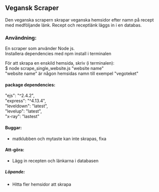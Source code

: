 ## Vegansk Scraper

Den veganska scrapern skrapar veganska hemsidor efter namn på recept med medföljande länk.
Recept och receptlänk läggs in i en databas.

### Användning:

En scraper som använder Node js.  
Installera dependencies med npm install i terminalen  

För att skrapa en enskild hemsida, skriv (i terminalen):  
$ node scrape_single_website.js "website name"  
"website name" är någon hemsidas namn till exempel "vegoteket"


#### package dependencies:
  "ejs": "^2.4.2",  
  "express": "^4.13.4",  
  "leveldown": "latest",  
  "levelup": "latest",  
  "x-ray":  "lastest"

#### Buggar:
- matklubben och mytaste kan inte skrapas, fixa

#### Att-göra:
- Lägg in recepten och länkarna i databasen

##### Löpande:
- Hitta fler hemsidor att skrapa
